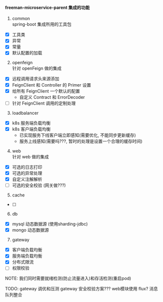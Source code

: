 #### freeman-microservice-parent 集成的功能
1. common  
spring-boot 集成所用的工具包  
- [x] 工具类
- [x] 异常
- [x] 常量
- [x] 默认配置的加载

2. openfeign  
针对 openFeign 做的集成
- [x] 远程调用请求头来源添加
- [x] FeignClient 和 Controller 的 Primer 设置
- [x] 给所有 FeignClient 一个默认的配置
  - 自定义 Contract 和 ErrorDecoder
- [ ] 针对 FeignClient 调用的定制处理
  
3. loadbalancer
- [x] k8s 服务端负载均衡
- [x] k8s 客户端负载均衡
  - 已实现服务下线客户端立即感知(需要优化, 不能同步更新缓存)
  - 服务上线感知(需要吗???, 暂时的处理是设置一个合理的缓存时间)
    
4. web  
针对 web 做的集成
- [x] 可选的日志打印
- [x] 可选的异常处理
- [x] 自定义注解解析
- [ ] 可选的安全校验 (网关做???)

5. cache
- [ ]

6. db
- [x] mysql 动态数据源 (使用sharding-jdbc)
- [x] mongo 动态数据源

7. gateway
- [x] 客户端负载均衡
- [x] 服务端负载均衡
- [x] 分布式限流
- [ ] 权限校验

NOTE:
我们同时需要就绪检测(防止流量进入)和存活检测(重启pod)

TODO:
gateway 调优和压测
gateway 安全校验方案???
web模块使用 flux?
消息队列整合
